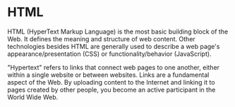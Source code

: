 # HTML

HTML (HyperText Markup Language) is the most basic building block of the Web. It defines the meaning and structure of
web content. Other technologies besides HTML are generally used to describe a web page's appearance/presentation (CSS)
or functionality/behavior (JavaScript).

"Hypertext" refers to links that connect web pages to one another, either within a single website or between websites.
Links are a fundamental aspect of the Web. By uploading content to the Internet and linking it to pages created by other
people, you become an active participant in the World Wide Web.